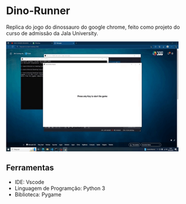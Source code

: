 # Dino-Runner
Replica do jogo do dinossauro do google chrome, feito como projeto do curso de admissão da Jala University.
<p>
    <img width="470" height="300" src="dino.gif">
</p>

## Ferramentas
 - IDE: Vscode
 - Linguagem de Programção: Python 3
 - Biblioteca: Pygame
